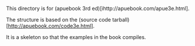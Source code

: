 This directory is for (apuebook 3rd ed)[ihttp://apuebook.com/apue3e.html].

The structure is based on the (source code tarball)[http://apuebook.com/code3e.html]. 

It is a skeleton so that the examples in the book compiles. 
